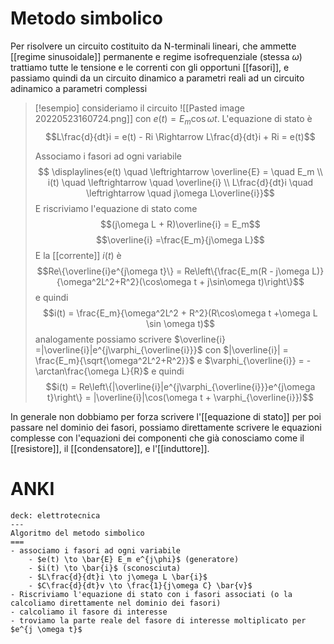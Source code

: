 # Metodo simbolico
Per risolvere un circuito costituito da N-terminali lineari, che ammette [[regime sinusoidale]] permanente e regime isofrequenziale (stessa $\omega$) trattiamo tutte le tensione e le correnti con gli opportuni [[fasori]], e passiamo quindi da un circuito dinamico a parametri reali ad un circuito adinamico a parametri complessi

>[!esempio]
>consideriamo il circuito
>![[Pasted image 20220523160724.png]]
>con $e(t)= E_m\cos\omega t$. L'equazione di stato è $$L\frac{d}{dt}i = e(t) - Ri \Rightarrow L\frac{d}{dt}i + Ri = e(t)$$
>
>Associamo i fasori ad ogni variabile
>$$
\displaylines{e(t) \quad \leftrightarrow \overline{E} = \quad E_m \\
i(t) \quad \leftrightarrow \quad \overline{i} \\
L\frac{d}{dt}i \quad \leftrightarrow \quad j\omega L\overline{i}}$$
>E riscriviamo l'equazione di stato come
>$$(j\omega L + R)\overline{i} = E_m$$
>$$\overline{i} =\frac{E_m}{j\omega L}$$
>E la [[corrente]] $i(t)$ è $$Re\{\overline{i}e^{j\omega t}\} = Re\left\{\frac{E_m(R - j\omega L)}{\omega^2L^2+R^2}(\cos\omega t + j\sin\omega t)\right\}$$
>e quindi
>$$i(t) = \frac{E_m}{\omega^2L^2 + R^2}(R\cos\omega t +\omega L \sin \omega t)$$
>analogamente possiamo scrivere $\overline{i} =|\overline{i}|e^{j\varphi_{\overline{i}}}$ con $|\overline{i}| = \frac{E_m}{\sqrt{\omega^2L^2+R^2}}$ e $\varphi_{\overline{i}} = -\arctan\frac{\omega L}{R}$
>e quindi
>$$i(t) = Re\left\{|\overline{i}|e^{j\varphi_{\overline{i}}}e^{j\omega t}\right\} = |\overline{i}|\cos(\omega t + \varphi_{\overline{i}})$$

In generale non dobbiamo per forza scrivere l'[[equazione di stato]] per poi passare nel dominio dei fasori, possiamo direttamente scrivere le equazioni complesse con l'equazioni dei componenti che già conosciamo come il [[resistore]], il [[condensatore]], e l'[[induttore]].


# ANKI

```anki
deck: elettrotecnica
---
Algoritmo del metodo simbolico
===
- associamo i fasori ad ogni variabile
	- $e(t) \to \bar{E} E_m e^{j\phi}$ (generatore)
	- $i(t) \to \bar{i}$ (sconosciuta)
	- $L\frac{d}{dt}i \to j\omega L \bar{i}$
	- $C\frac{d}{dt}v \to \frac{1}{j\omega C} \bar{v}$
- Riscriviamo l'equazione di stato con i fasori associati (o la calcoliamo direttamente nel dominio dei fasori)
- calcoliamo il fasore di interesse
- troviamo la parte reale del fasore di interesse moltiplicato per $e^{j \omega t}$
```
